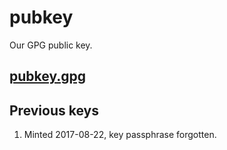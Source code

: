 # pubkey
Our GPG public key.

## [pubkey.gpg](pubkey.gpg)


## Previous keys
1. Minted 2017-08-22, key passphrase forgotten.
